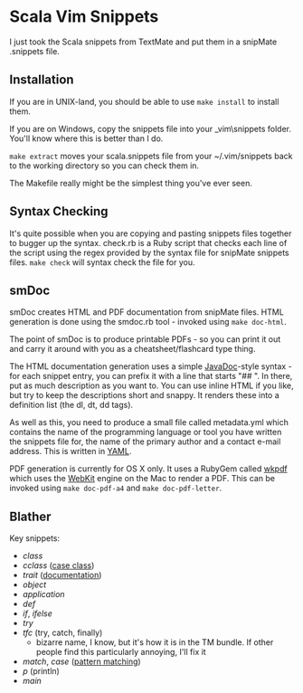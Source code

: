 Scala Vim Snippets
==================

I just took the Scala snippets from TextMate and put them in a snipMate
.snippets file.

Installation
------------
If you are in UNIX-land, you should be able to use `make install` to install
them.

If you are on Windows, copy the snippets file into your \_vim\snippets folder.
You'll know where this is better than I do.

`make extract` moves your scala.snippets file from your ~/.vim/snippets back to
the working directory so you can check them in.

The Makefile really might be the simplest thing you've ever seen.

Syntax Checking
---------------
It's quite possible when you are copying and pasting snippets files together to
bugger up the syntax. check.rb is a Ruby script that checks each line of the
script using the regex provided by the syntax file for snipMate snippets files.
`make check` will syntax check the file for you.

smDoc
-----
smDoc creates HTML and PDF documentation from snipMate files. HTML generation
is done using the smdoc.rb tool - invoked using `make doc-html`.

The point of smDoc is to produce printable PDFs - so you can print it out and
carry it around with you as a cheatsheet/flashcard type thing.

The HTML documentation generation uses a simple
[JavaDoc](http://java.sun.com/j2se/javadoc/)-style syntax - for each snippet
entry, you can prefix it with a line that starts "## ". In there, put as much
description as you want to. You can use inline HTML if you like, but try to
keep the descriptions short and snappy. It renders these into a definition list
(the dl, dt, dd tags).

As well as this, you need to produce a small file called metadata.yml which
contains the name of the programming language or tool you have written the
snippets file for, the name of the primary author and a contact e-mail
address. This is written in [YAML](http://www.yaml.org/).

PDF generation is currently for OS X only. It uses a RubyGem called
[wkpdf](http://plessl.github.com/wkpdf/) which uses the
[WebKit](http://webkit.org/) engine on the Mac to render a PDF. This can be
invoked using `make doc-pdf-a4` and `make doc-pdf-letter`. 

Blather
-------

Key snippets:

  * <var>class</var>
  * <var>cclass</var> ([case class](http://www.scala-lang.org/node/107))
  * <var>trait</var> ([documentation](http://www.scala-lang.org/node/126))
  * <var>object</var>
  * <var>application</var>
  * <var>def</var>
  * <var>if</var>, <var>ifelse</var>
  * <var>try</var>
  * <var>tfc</var> (try, catch, finally)
	* bizarre name, I know, but it's how it is in the TM bundle. If other
	  people find this particularly annoying, I'll fix it
  * <var>match</var>, <var>case</var> ([pattern matching](http://www.scala-lang.org/node/120))
  * <var>p</var> (println)
  * <var>main</var>
